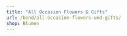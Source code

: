 ```yaml
---
title: "All Occasion Flowers & Gifts"
url: /bend/all-occasion-flowers-und-gifts/
shop: Blumen
---
```

